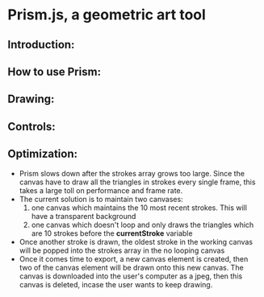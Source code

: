 # Prism.js, a geometric art tool

## Introduction:

## How to use Prism:

## Drawing:

## Controls:

## Optimization:
* Prism slows down after the strokes array grows too large. Since the canvas have to draw all the triangles in strokes every single frame, this takes a large toll on performance and frame rate.
* The current solution is to maintain two canvases: 
    1.  one canvas which maintains the 10 most recent strokes. This will have a transparent background
    2.  one canvas which doesn't loop and only draws the triangles which are 10 strokes before the **currentStroke** variable
* Once another stroke is drawn, the oldest stroke in the working canvas will be popped into the strokes array in the no looping canvas
* Once it comes time to export, a new canvas element is created, then two of the canvas element will be drawn onto this new canvas. The canvas is downloaded into the user's computer as a jpeg, then this canvas is deleted, incase the user wants to keep drawing.